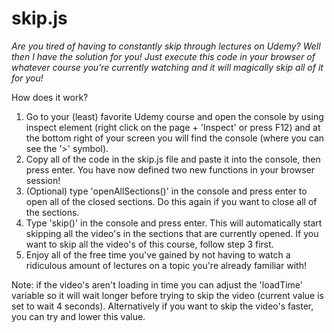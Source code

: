 # skip.js

*Are you tired of having to constantly skip through lectures on Udemy? Well then I have the solution for you!
Just execute this code in your browser of whatever course you're currently watching and it will magically skip all of it for you!*

How does it work?
1. Go to your (least) favorite Udemy course and open the console by using inspect element (right click on the page + 'Inspect' or press F12) and at the bottom right of your screen you will find the console (where you can see the '>' symbol).
2. Copy all of the code in the skip.js file and paste it into the console, then press enter. You have now defined two new functions in your browser session!
3. (Optional) type 'openAllSections()' in the console and press enter to open all of the closed sections. Do this again if you want to close all of the sections.
4. Type 'skip()' in the console and press enter. This will automatically start skipping all the video's in the sections that are currently opened. If you want to skip all the video's of this course, follow step 3 first.
5. Enjoy all of the free time you've gained by not having to watch a ridiculous amount of lectures on a topic you're already familiar with!

Note: if the video's aren't loading in time you can adjust the 'loadTime' variable so it will wait longer before trying to skip the video (current value is set to wait 4 seconds). Alternatively if you want to skip the video's faster, you can try and lower this value.

